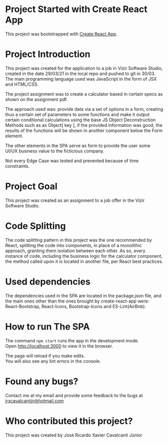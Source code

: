 # Project Started with Create React App

This project was bootstrapped with [Create React App](https://github.com/facebook/create-react-app).

# Project Introduction

This project  was created for the application to a job in Vizir Software Studio, created in the date 29/03/21 in the local repo and pushed to git in 30/03. The main programming language used was JavaScript in the form of JSX and HTML/CSS.

The project assignment was to create a calculator based in certain specs as shown on the assignment pdf.

The approach used was: provide data via a set of options in a form, creating thus a certain set of parameters to some functions and make it output certain conditional calculations using the base JS Object Deconstruction Methods such as as Object[ key ], if the provided information was good, the results of the functions will be shown in another component below the Form element. 

The other elements in the SPA serve as form to provide the user some UI/UX business value to the ficticious company.

Not every Edge Case was tested and prevented because of time constraints.

# Project Goal

This project was created as an assignment to a job offer in the Vizir Software Studio. 

# Code Splitting

The code splitting pattern in this project was the one recommended by React, splitting the code into components, in place of a monolithic approach, granting them isolation between each other. As so, every instance of code, including the business logic for the calculator component, the method called upon it is located in another file, per React best practices.

# Used dependencies

The dependencies used in the SPA are located in the package.json file, and the main ones other than the ones brought by create-react-app were: React-Bootstrap, React-Icons, Bootstrap-Icons and ES-Lint(AirBnb).

# How to run The SPA

The command `npm start` runs the app in the development mode.\
Open [http://localhost:3000](http://localhost:3000) to view it in the browser.

The page will reload if you make edits.\
You will also see any lint errors in the console.


# Found any bugs? 

Contact me at my email and provide some feedback to the bugs at jrxcavalcantijr@hotmail.com

# Who contributed this project?

This project was created by José Ricardo Xavier Cavalcanti Júnior